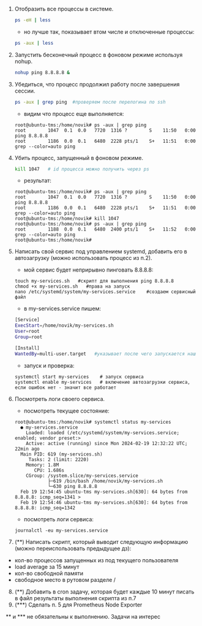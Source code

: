 1. Отобразить все процессы в системе.
   ```bash
   ps -eH | less
   ```
    - но лучше так, показывает втом числе и отключенные процессы:
   
   ```bash
   ps -aux | less
   ```
2. Запустить бесконечный процесс в фоновом режиме используя nohup.
   ```bash
   nohup ping 8.8.8.8 &
   ```
   
3. Убедиться, что процесс продолжил работу после завершения сессии.
   ```bash
   ps -aux | grep ping  #проверяем после перелогина по ssh
   ```
   - видим что процесс еще выполняется:  
   ```console
   root@ubuntu-tms:/home/novik# ps -aux | grep ping
   root        1047  0.1  0.0   7720  1316 ?        S    11:50   0:00 ping 8.8.8.8
   root        1186  0.0  0.1   6480  2228 pts/1    S+   11:51   0:00 grep --color=auto ping
   ```
   
4. Убить процесс, запущенный в фоновом режиме.
   ```bash
   kill 1047   # id процесса можно получить через ps
   ```
   - результат:
   ```console
   root@ubuntu-tms:/home/novik# ps -aux | grep ping
   root        1047  0.1  0.0   7720  1316 ?        S    11:50   0:00 ping 8.8.8.8
   root        1186  0.0  0.1   6480  2228 pts/1    S+   11:51   0:00 grep --color=auto ping
   root@ubuntu-tms:/home/novik# kill 1047
   root@ubuntu-tms:/home/novik# ps -aux | grep ping
   root        1188  0.0  0.1   6480  2400 pts/1    S+   11:52   0:00 grep --color=auto ping
   root@ubuntu-tms:/home/novik#
   ```
5. Написать свой сервис под управлением systemd, добавить его в автозагрузку (можно использовать процесс из п.2).
   - мой сервис будет неприрывно пинговать 8.8.8.8:
   ```console
   touch my-services.sh   #скрипт для выполнения ping 8.8.8.8
   chmod +x my-services.sh   #права на запуск
   nano /etc/systemd/system/my-services.service    #создаем сервисный файл
   ```
   - в my-services.service пишем:
   ```bash
   [Service]
   ExecStart=/home/novik/my-services.sh  
   User=root
   Group=root

   [Install]
   WantedBy=multi-user.target   #указывает после чего запускается наш сервис
   ```
   - запуск и проверка:
   ```console
   systemctl start my-services    # запуск сервиса
   systemctl enable my-services   # включение автозагрузки сервиса, если ошибок нет - значит все работает
   ```
   
6. Посмотреть логи своего сервиса.
   - посмотреть текущее состояние:
     
    ```console  
    root@ubuntu-tms:/home/novik# systemctl status my-services
      ● my-services.service
        Loaded: loaded (/etc/systemd/system/my-services.service; enabled; vendor preset:>
        Active: active (running) since Mon 2024-02-19 12:32:22 UTC; 22min ago
      Main PID: 619 (my-services.sh)
         Tasks: 2 (limit: 2220)
        Memory: 1.8M
           CPU: 1.686s
        CGroup: /system.slice/my-services.service
                ├─619 /bin/bash /home/novik/my-services.sh
                └─630 ping 8.8.8.8
      Feb 19 12:54:45 ubuntu-tms my-services.sh[630]: 64 bytes from 8.8.8.8: icmp_seq=1341 >
      Feb 19 12:54:46 ubuntu-tms my-services.sh[630]: 64 bytes from 8.8.8.8: icmp_seq=1342   
    ```


   - посмотреть логи сервиса:
   ```console
   journalctl -eu my-services.service
   ```
7. (**) Написать скрипт, который выводит следующую информацию (можно переиспользовать предыдущее дз):  
- кол-во процессов запущенных из под текущего пользователя
- load average за 15 минут
- кол-во свободной памяти
- свободное место в рутовом разделе /
  
8. (**) Добавить в cron задачу, которая будет каждые 10 минут писать в файл результаты выполнения скрипта из п.7
9. (***) Сделать п. 5 для Prometheus Node Exporter

** и *** не обязательны к выполнению. Задачи на интерес
